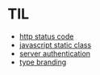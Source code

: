 # TIL

- [http status code](http_status_code.md)
- [javascript static class](javascript_class_static.md)
- [server authentication](server_authentication.md)
- [type branding](type_branding.md)